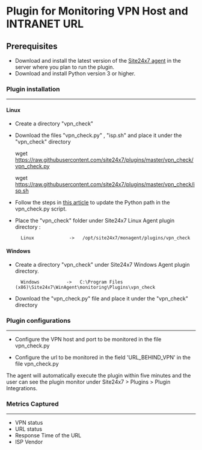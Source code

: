 # Plugin for Monitoring VPN Host and INTRANET URL



## Prerequisites

- Download and install the latest version of the [Site24x7 agent](https://www.site24x7.com/app/client#/admin/inventory/add-monitor) in the server where you plan to run the plugin. 
- Download and install Python version 3 or higher.


### Plugin installation
---
#### Linux 

- Create a directory "vpn_check" 

- Download the files "vpn_check.py" , "isp.sh" and place it under the "vpn_check" directory
  
	wget https://raw.githubusercontent.com/site24x7/plugins/master/vpn_check/vpn_check.py

	wget https://raw.githubusercontent.com/site24x7/plugins/master/vpn_check/isp.sh

- Follow the steps in [this article](https://support.site24x7.com/portal/en/kb/articles/updating-python-path-in-a-plugin-script-for-linux-servers) to update the Python path in the vpn_check.py script.


- Place the "vpn_check" folder under Site24x7 Linux Agent plugin directory : 

		Linux             ->   /opt/site24x7/monagent/plugins/vpn_check
#### Windows

- Create a directory "vpn_check" under Site24x7 Windows Agent plugin directory.

		Windows          ->   C:\Program Files (x86)\Site24x7\WinAgent\monitoring\Plugins\vpn_check

- Download the  "vpn_check.py" file and place it under the "vpn_check" directory
	
### Plugin configurations
---

- Configure the VPN host and port to be monitored in the file vpn_check.py

- Configure the url to be monitored in the field 'URL_BEHIND_VPN' in the file vpn_check.py


The agent will automatically execute the plugin within five minutes and the user can see the plugin monitor under Site24x7 > Plugins > Plugin Integrations.

### Metrics Captured
---

- VPN status
- URL status
- Response Time of the URL
- ISP Vendor
